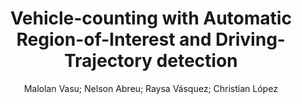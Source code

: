 ---
paperId: 33
author: Malolan Vasu; Nelson Abreu; Raysa Vásquez; Christian López
publicationauthor: López, C. et al.
title: Vehicle-counting with Automatic Region-of-Interest and Driving-Trajectory detection
pdf: paper_33.pdf
poster: poster_33.png
pitch: https://www.youtube.com/watch?v=FRBayZFv258&list=PLFHvi5sdWF5VqqqQvVC5SuBY7ecSgqequ&index=12&ab_channel=LatinXinAI
type: Oral
topic: Applications
category: Extended Abstract
link: https://doi.org/10.52591/2021072413
conference: icml
year: 2021
tags: icml-2021
location: Virtual
---